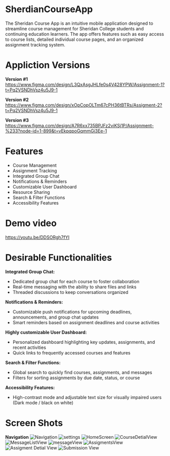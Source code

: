 # SherdianCourseApp
The Sheridan Course App is an intuitive mobile application designed to streamline course management for Sheridan College students and continuing education learners. The app offers features such as easy access to course lists, detailed individual course pages, and an organized assignment tracking system.


# Appliction Versions

**Version #1** 
https://www.figma.com/design/L3QxAsgJHLfe0s4V428YPW/Assignment-1?t=Pq2VSNDhVsz4u5J9-1

**Version #2**
https://www.figma.com/design/xOpCopOLTm67cPH36tBTRs/Assigment-2?t=Pq2VSNDhVsz4u5J9-1

**Version #3**
https://www.figma.com/design/A7R6xx735BPJFz2viKSj1P/Assignment-%233?node-id=1-899&t=vEkpqpoGqmmGi3Ee-1


# Features

- Course Management
- Assignment Tracking
- Integrated Group Chat
- Notifications & Reminders
- Customizable User Dashboard
- Resource Sharing
- Search & Filter Functions
- Accessibility Features

# Demo video 

https://youtu.be/DDSORgh7fYI

# Desirable Functionalities

**Integrated Group Chat:**
- Dedicated group chat for each course to foster collaboration
- Real-time messaging with the ability to share files and links
- Threaded discussions to keep conversations organized

**Notifications & Reminders:**
- Customizable push notifications for upcoming deadlines, announcements, and group chat updates
- Smart reminders based on assignment deadlines and course activities

**Highly customizable User Dashboard:**
- Personalized dashboard highlighting key updates, assignments, and recent activities
- Quick links to frequently accessed courses and features

**Search & Filter Functions:**
- Global search to quickly find courses, assignments, and messages
- Filters for sorting assignments by due date, status, or course

**Accessibility Features:**
- High-contrast mode and adjustable text size for visually impaired users (Dark mode / black on white)
  
# Screen Shots 

**Navigation**
![Navigation](https://github.com/user-attachments/assets/075b8ca1-e163-46eb-8f60-2a6e4e3c4ec5)
![settings](https://github.com/user-attachments/assets/95d80052-8fdb-42dd-9d0d-d790fdbcc4a7)
![HomeScreen](https://github.com/user-attachments/assets/e921650f-57b9-463c-b203-edee5569894e)
![CourseDetialView](https://github.com/user-attachments/assets/250af45c-b774-4e9d-9692-22de52af96be)
![MessageListView](https://github.com/user-attachments/assets/c3181101-ec27-48b2-92b5-b3df19dea6e8)
![messageView](https://github.com/user-attachments/assets/7c7e533c-c80e-4e15-b043-5a96dc54caa5)
![AssigmentsView](https://github.com/user-attachments/assets/2fe855c8-dba6-4b18-ba02-fc8b0adffec4)
![Assigment Detial View](https://github.com/user-attachments/assets/12adbfa1-0ee8-4464-b068-7517a599dec3)
![Submission View](https://github.com/user-attachments/assets/b6d23def-e174-4118-9ae8-1946e96a12fc)


